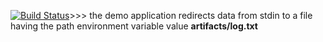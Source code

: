 [![Build Status](https://travis-ci.org/Alexey01M/lab12.svg?branch=master)](https://travis-ci.org/Alexey01M/lab12)>>>
the demo application redirects data from stdin to a file having the path environment variable value **artifacts/log.txt**
